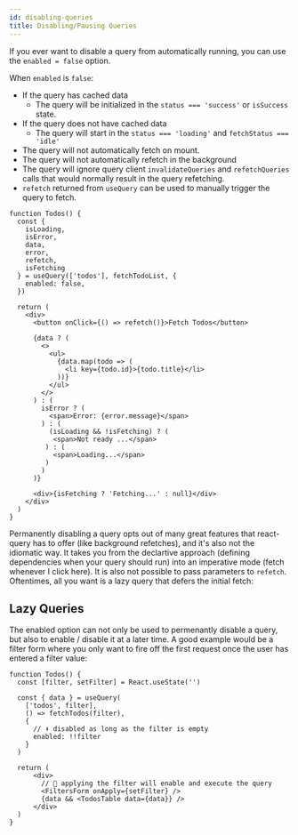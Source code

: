 ```yaml
---
id: disabling-queries
title: Disabling/Pausing Queries
---
```


If you ever want to disable a query from automatically running, you can use the `enabled = false` option.

When `enabled` is `false`:

- If the query has cached data
  - The query will be initialized in the `status === 'success'` or `isSuccess` state.
- If the query does not have cached data
  - The query will start in the `status === 'loading'` and `fetchStatus === 'idle'`
- The query will not automatically fetch on mount.
- The query will not automatically refetch in the background
- The query will ignore query client `invalidateQueries` and `refetchQueries` calls that would normally result in the query refetching.
- `refetch` returned from `useQuery` can be used to manually trigger the query to fetch.

```tsx
function Todos() {
  const {
    isLoading,
    isError,
    data,
    error,
    refetch,
    isFetching
  } = useQuery(['todos'], fetchTodoList, {
    enabled: false,
  })

  return (
    <div>
      <button onClick={() => refetch()}>Fetch Todos</button>

      {data ? (
        <>
          <ul>
            {data.map(todo => (
              <li key={todo.id}>{todo.title}</li>
            ))}
          </ul>
        </>
      ) : (
        isError ? (
          <span>Error: {error.message}</span>
        ) : (
          (isLoading && !isFetching) ? (
           <span>Not ready ...</span>
         ) : (
           <span>Loading...</span>
         )
        )
      )}

      <div>{isFetching ? 'Fetching...' : null}</div>
    </div>
  )
}
```

Permanently disabling a query opts out of many great features that react-query has to offer (like background refetches), and it's also not the idiomatic way. It takes you from the declartive approach (defining dependencies when your query should run) into an imperative mode (fetch whenever I click here). It is also not possible to pass parameters to `refetch`. Oftentimes, all you want is a lazy query that defers the initial fetch:

## Lazy Queries

The enabled option can not only be used to permenantly disable a query, but also to enable / disable it at a later time. A good example would be a filter form where you only want to fire off the first request once the user has entered a filter value:

```tsxx
function Todos() {
  const [filter, setFilter] = React.useState('')

  const { data } = useQuery(
    ['todos', filter],
    () => fetchTodos(filter),
    {
      // ⬇️ disabled as long as the filter is empty
      enabled: !!filter
    }
  )

  return (
      <div>
        // 🚀 applying the filter will enable and execute the query
        <FiltersForm onApply={setFilter} />
        {data && <TodosTable data={data}} />
      </div>
  )
}
```
